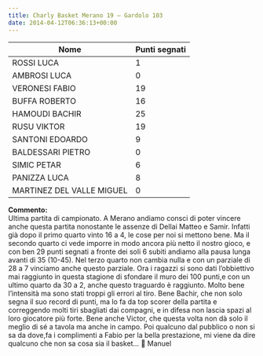 ```yaml
---
title: Charly Basket Merano 19 – Gardolo 103
date: 2014-04-12T06:36:13+00:00
---
```

| **Nome** | **Punti segnati** |
| -------- | ----------------- |
| ROSSI LUCA | 1 |
| AMBROSI LUCA | 0 |
| VERONESI FABIO | 19 |
| BUFFA ROBERTO | 16 |
| HAMOUDI BACHIR | 25 |
| RUSU VIKTOR | 19 |
| SANTONI EDOARDO | 9 |
| BALDESSARI PIETRO | 0 |
| SIMIC PETAR | 6 |
| PANIZZA LUCA | 8 |
| MARTINEZ DEL VALLE MIGUEL | 0 |

**Commento:**  
Ultima partita di campionato. A Merano andiamo consci di poter vincere anche questa partita nonostante le assenze di Dellai Matteo e Samir. Infatti già dopo il primo quarto vinto 16 a 4, le cose per noi si mettono bene. Ma il secondo quarto ci vede imporre in modo ancora più netto il nostro gioco, e con ben 29 punti segnati a fronte dei soli 6 subiti andiamo alla pausa lunga avanti di 35 (10-45). Nel terzo quarto non cambia nulla e con un parziale di 28 a 7 vinciamo anche questo parziale. Ora i ragazzi si sono dati l’obbiettivo mai raggiunto in questa stagione di sfondare il muro dei 100 punti,e con un ultimo quarto da 30 a 2, anche questo traguardo è raggiunto. Molto bene l’intensità ma sono stati troppi gli errori al tiro. Bene Bachir, che non solo segna il suo record di punti, ma lo fa da top scorer della partita e correggendo molti tiri sbagliati dai compagni, e in difesa non lascia spazi al loro giocatore più forte. Bene anche Victor, che questa volta non dà solo il meglio di sé a tavola ma anche in campo. Poi qualcuno dal pubblico o non si sa da dove,fa i complimenti a Fabio per la bella prestazione, mi viene da dire qualcuno che non sa cosa sia il basket… 🙂 Manuel